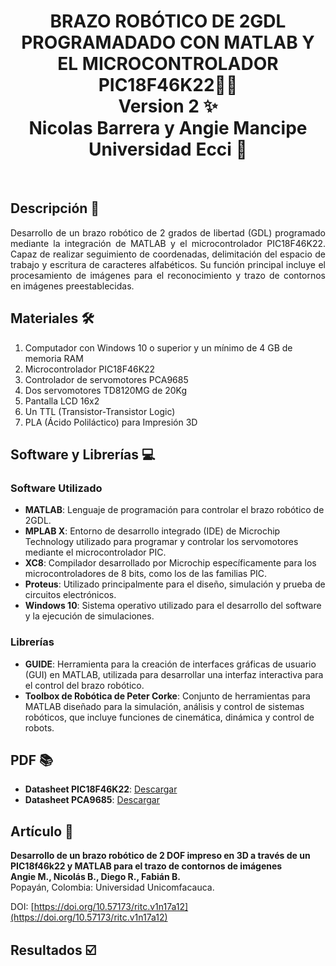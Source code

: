 <h1 align="center">BRAZO ROBÓTICO DE 2GDL PROGRAMADADO CON MATLAB Y EL MICROCONTROLADOR PIC18F46K22🤖🦾<br> 
Version 2 ✨<br>
Nicolas Barrera y Angie Mancipe<br>
Universidad Ecci 🏫</h1><br>

## Descripción 📝
<div style="text-align: justify;">
Desarrollo de un brazo robótico de 2 grados de libertad (GDL) programado mediante la integración de MATLAB y el microcontrolador PIC18F46K22. Capaz de realizar seguimiento de coordenadas, delimitación del espacio de trabajo y escritura de caracteres alfabéticos. Su función principal incluye el procesamiento de imágenes para el reconocimiento y trazo de contornos en imágenes preestablecidas.
</div>

## Materiales 🛠️
1. Computador con Windows 10 o superior y un mínimo de 4 GB de memoria RAM
2. Microcontrolador PIC18F46K22
3. Controlador de servomotores PCA9685
4. Dos servomotores TD8120MG de 20Kg
5. Pantalla LCD 16x2
6. Un TTL (Transistor-Transistor Logic)
7. PLA (Ácido Poliláctico) para Impresión 3D

## Software y Librerías 💻
### Software Utilizado
- **MATLAB**: Lenguaje de programación para controlar el brazo robótico de 2GDL.
- **MPLAB X**: Entorno de desarrollo integrado (IDE) de Microchip Technology utilizado para programar y controlar los servomotores mediante el microcontrolador PIC.
- **XC8**: Compilador desarrollado por Microchip específicamente para los microcontroladores de 8 bits, como los de las familias PIC.
- **Proteus**: Utilizado principalmente para el diseño, simulación y prueba de circuitos electrónicos.
- **Windows 10**: Sistema operativo utilizado para el desarrollo del software y la ejecución de simulaciones.

### Librerías
- **GUIDE**: Herramienta para la creación de interfaces gráficas de usuario (GUI) en MATLAB, utilizada para desarrollar una interfaz interactiva para el control del brazo robótico.
- **Toolbox de Robótica de Peter Corke**: Conjunto de herramientas para MATLAB diseñado para la simulación, análisis y control de sistemas robóticos, que incluye funciones de cinemática, dinámica y control de robots.

## PDF 📚
- **Datasheet PIC18F46K22**: [Descargar](PDFs/PIC18F46K22.pdf)
- **Datasheet PCA9685**: [Descargar](PDFs/datasheet_PCA9685.pdf)

## Artículo 📑
**Desarrollo de un brazo robótico de 2 DOF impreso en 3D a través de un PIC18f46k22 y MATLAB para el trazo de contornos de imágenes**  
**Angie M., Nicolás B., Diego R., Fabián B.**  
Popayán, Colombia: Universidad Unicomfacauca.  

DOI: [https://doi.org/10.57173/ritc.v1n17a12](https://doi.org/10.57173/ritc.v1n17a12)


## Resultados ☑️

